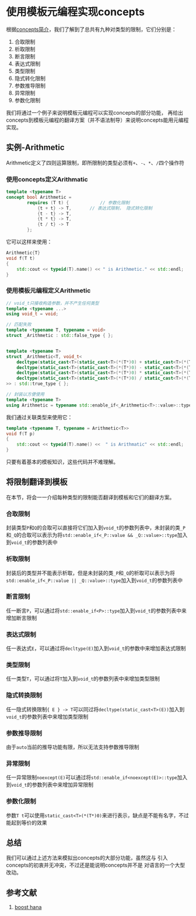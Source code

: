 # 使用模板元编程实现concepts

根据[concepts简介](https://github.com/ustc-compiler-concepts/report/blob/master/concepts-intro.md)，我们了解到了总共有九种对类型的限制，它们分别是：

1. 合取限制
2. 析取限制
3. 断言限制
4. 表达式限制
5. 类型限制
6. 隐式转化限制
7. 参数推导限制
8. 异常限制
9. 参数化限制

我们将通过一个例子来说明模板元编程可以实现concepts的部分功能，
再给出concepts到模板元编程的翻译方案（并不语法制导）来说明concepts能用元编程实现。


## 实例-Arithmetic

Arithmetic定义了四则运算限制，即所限制的类型必须有`+`、`-`、`*`、`/`四个操作符

### 使用concepts定义Arithmatic

```cpp
template <typename T>
concept bool Arithmetic = 
        requires (T t) {            // 参数化限制
            {t + t} -> T,       // 表达式限制， 隐式转化限制
            {t - t} -> T,
            {t * t} -> T,
            {t / t} -> T
        };
```

它可以这样来使用：

```cpp
Arithmetic{T}
void f(T t)
{
    std::cout << typeid(T).name() << " is Arithmetic." << std::endl;
}
```

### 使用模板元编程定义Arithmetic

```cpp
// void_t只接收构造参数，并不产生任何类型
template <typename ...>
using void_t = void;

// 匹配失败
template <typename T, typename = void>
struct _Arithmetic : std::false_type { };


template <typename T>
struct _Arithmetic<T, void_t<
    decltype(static_cast<T>(static_cast<T>(*(T*)0) + static_cast<T>(*(T*)0))),
    decltype(static_cast<T>(static_cast<T>(*(T*)0) - static_cast<T>(*(T*)0))),
    decltype(static_cast<T>(static_cast<T>(*(T*)0) * static_cast<T>(*(T*)0))),
    decltype(static_cast<T>(static_cast<T>(*(T*)0) / static_cast<T>(*(T*)0)))
>> : std::true_type { };

// 封装以方便使用
template <typename T>
using Arithmetic = typename std::enable_if<_Arithmetic<T>::value>::type;
```

我们通过关联类型来使用它：

```cpp
template <typename T, typename = Arithmetic<T>>
void f(T p)
{
    std::cout << typeid(T).name() <<  " is Arithmatic" << std::endl;
}
```

只要有着基本的模板知识，这些代码并不难理解。

## 将限制翻译到模板

在本节，将会一一介绍每种类型的限制能否翻译到模板和它们的翻译方案。

### 合取限制

封装类型`P`和`Q`的合取可以直接将它们加入到`void_t`的参数列表中，未封装的类`_P`和`_Q`的合取可以表示为将`std::enable_if<_P::value && _Q::value>::type`加入到`void_t`的参数列表中

### 析取限制

封装后的类型并不能表示析取，但是未封装的类`_P`和`_Q`的析取可以表示为将`std::enable_if<_P::value || _Q::value>::type`加入到`void_t`的参数列表中

### 断言限制

任一断言`P`，可以通过将`std::enable_if<P>::type`加入到`void_t`的参数列表中来增加断言限制

### 表达式限制

任一表达式`E`，可以通过将`decltype(E)`加入到`void_t`的参数中来增加表达式限制

### 类型限制

任一类型`T`，可以通过将`T`加入到`void_t`的参数列表中来增加类型限制

### 隐式转换限制

任一隐式转换限制`{ E } -> T`可以同过将`decltype(static_cast<T>(E))`加入到`void_t`的参数列表中来增加类型限制

### 参数推导限制

由于`auto`当前的推导功能有限，所以无法支持参数推导限制

### 异常限制

任一异常限制`noexcept(E)`可以通过将`std::enable_if<noexcept(E)>::type`加入到`void_t`的参数列表中来增加异常限制

### 参数化限制

参数`T t`可以使用`static_cast<T>(*(T*)0)`来进行表示，缺点是不能有名字，不过能起到等价的效果

## 总结

我们可以通过上述方法来模拟出concepts的大部分功能，虽然这与
引入concepts的初衷并无冲突，不过还是能说明concepts并不是
对语言的一个大型改动。

## 参考文献

1. [boost hana](https://github.com/boostorg/hana/tree/master/include/boost/hana/concept)
